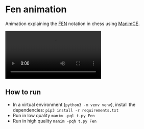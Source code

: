 # Fen animation

Animation explaining the [FEN](https://en.wikipedia.org/wiki/Forsyth–Edwards_Notation) notation in chess using [ManimCE](https://github.com/ManimCommunity/manim).

![](https://user-images.githubusercontent.com/56031107/229797216-51ea3974-856e-498f-87a5-02c7f6626463.mp4)

## How to run

- In a virtual environment (`python3 -m venv venv`), install the dependencies: `pip3 install -r requirements.txt`
- Run in low quality `manim -pql t.py Fen`
- Run in high quality `manim -pqh t.py Fen`
